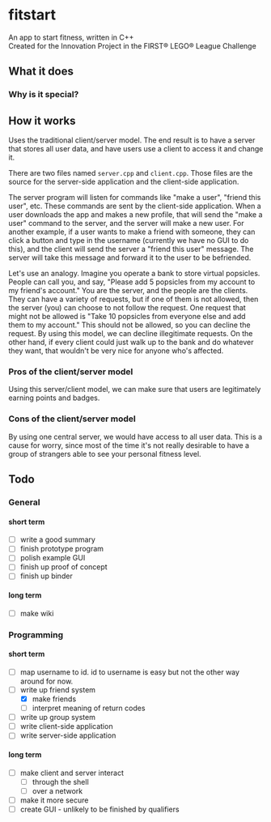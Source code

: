 # fitstart

An app to start fitness, written in C++  
Created for the Innovation Project in the FIRST® LEGO® League Challenge

## What it does

### Why is it special?

## How it works

Uses the traditional client/server model. The end result is to have a server
that stores all user data, and have users use a client to access it and change
it.

There are two files named `server.cpp` and `client.cpp`. Those files are the
source for the server-side application and the client-side application.

The server program will listen for commands like "make a user",
"friend this user", etc. These commands are sent by the client-side application.
When a user downloads the app and makes a new profile, that will send the "make
a user" command to the server, and the server will make a new user. For another
example, if a user wants to make a friend with someone, they can click a button
and type in the username (currently we have no GUI to do this), and the client
will send the server a "friend this user" message. The server will take this
message and forward it to the user to be befriended.

Let's use an analogy. Imagine you operate a bank to store virtual popsicles.
People can call you, and say, "Please add 5 popsicles from my account to my
friend's account." You are the server, and the people are the clients. They can
have a variety of requests, but if one of them is not allowed, then the server
(you) can choose to not follow the request. One request that might not be
allowed is "Take 10 popsicles from everyone else and add them to my account."
This should not be allowed, so you can decline the request. By using this model,
we can decline illegitimate requests. On the other hand, if every client could
just walk up to the bank and do whatever they want, that wouldn't be very nice
for anyone who's affected.

### Pros of the client/server model

Using this server/client model, we can make sure that users are legitimately
earning points and badges.

### Cons of the client/server model

By using one central server, we would have access to all user data. This is a
cause for worry, since most of the time it's not really desirable to have a
group of strangers able to see your personal fitness level.



## Todo

### General

#### short term

- [ ] write a good summary
- [ ] finish prototype program
- [ ] polish example GUI
- [ ] finish up proof of concept
- [ ] finish up binder

#### long term

- [ ] make wiki

### Programming

#### short term

- [ ] map username to id. id to username is easy but not the other way around
for now.
- [ ] write up friend system
  - [x] make friends
  - [ ] interpret meaning of return codes
- [ ] write up group system
- [ ] write client-side application
- [ ] write server-side application

#### long term

- [ ] make client and server interact
  - [ ] through the shell
  - [ ] over a network
- [ ] make it more secure
- [ ] create GUI - unlikely to be finished by qualifiers
